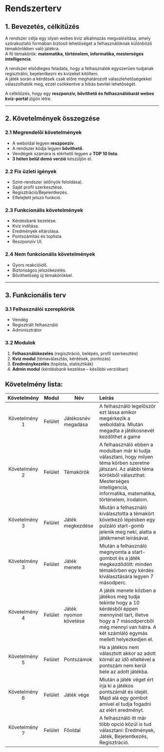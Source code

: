 # Rendszerterv

## 1. Bevezetés, célkitűzés
A rendszer célja egy olyan webes kvíz alkalmazás megvalósítása, amely szórakoztató formában biztosít lehetőséget a felhasználóknak különböző témakörökben való játékra.  
A fő témakörök: **matematika, történelem, informatika, mesterséges intelligencia**.  

A rendszer elsődleges feladata, hogy a felhasználók egyszerűen tudjanak regisztrálni, bejelentkezni és kvízeket kitölteni.  
A játék során a kérdések csak előre meghatározott válaszlehetőségekkel válaszolhatók meg, ezzel csökkentve a hibás bevitel lehetőségét.  

A célkitűzés, hogy egy **reszponzív, bővíthető és felhasználóbarát webes kvíz-portál** jöjjön létre.

---

## 2. Követelmények összegzése

### 2.1 Megrendelői követelmények
- A weboldal legyen **reszponzív**.  
- A rendszer kódja legyen **bővíthető**.  
- Vendégek számára is elérhető legyen a **TOP 10 lista**.  
- **3 héten belül demó verzió** készüljön el.  

### 2.2 Fix üzleti igények
- Szint-rendszer (előnyök feloldása).  
- Saját profil szerkesztése.  
- Regisztráció/Bejelentkezés.  
- Elfelejtett jelszó funkció.  

### 2.3 Funkcionális követelmények
- Kérdésbank kezelése.  
- Kvíz indítása.  
- Eredmények eltárolása.  
- Pontszámítás és toplista.  
- Reszponzív UI.  

### 2.4 Nem funkcionális követelmények
- Gyors reakcióidő.  
- Biztonságos jelszókezelés.  
- Bővíthetőség új témakörökkel.  

---

## 3. Funkcionális terv

### 3.1 Felhasználói szerepkörök
- Vendég  
- Regisztrált felhasználó  
- Adminisztrátor  

### 3.2 Modulok
1. **Felhasználókezelés** (regisztráció, belépés, profil szerkesztés)  
2. **Kvíz modul** (témaválasztás, kérdések, pontozás)  
3. **Eredménykezelés** (toplista, statisztikák)  
4. **Admin modul** (kérdésbank kezelése – későbbi verzióban)  


## Követelmény lista:
| Követelmény | Modul | Név | Leírás |
| :---:       | ---   | --- | :---   |
| Követelmény 1 | Felület | Játékosnév megadása | A felhasználó legelőször ezt lássa amikor megérkezik a weboldalra. Miután megadta a játékosnevét kezdőthet a game |
| Követelmény 2 | Felület | Témakörök | A felhaasználó ebben a modulban már ki tudja választani, hogy milyen téma körben szeretne játszani. Az alábbi téma körökből választhat: Mesterséges intelligencia, informatika, matematika, történelem, irodalom. |
| Követelmény 3 | Felület | Játék megkezdése | Miután a felhasználó kiválasztotta a témakört következő lépésben egy pulzáló start-gomb jelenik meg neki, alatta a játékmenet leírásával. |
| Követelmény 3 | Felület | Játék menete | Miután a felhasználó megnyomta a start-gombot és a játék megkezdődött: minden témakörben egy kérdés kiválasztására legyen 7 másodperc.|
| Követelmény 4| Felület | Játék nyomon követése | A játék menete közben a játékos meg tudja tekinte hogy a 10 kérdésből éppen mennyinél tart, illetve hogy a 7 másodpercből még mennyi van hátra. A két számláló egymás mellett helyezkedjen el. |
| Követelmény 5 | Felület | Pontszámok | Ha a játékos nem választott akkor az adott körnél az idő elteltével a pontszám nem kerül bele az adott játékba. |
| Követelmény 6 | Felület | Játék vége | Miután a játék véget ért írja ki a játékos pontszámát és idejét. Majd alá egy gombot amivel el tudja fogadni az elért eredményt. |
|Követelmény 7 | Felület | Főoldal | A felhasználó itt már több opció közül is tud választani: Eredmények, Játék, Bejelentkezés, Regisztráció.|
